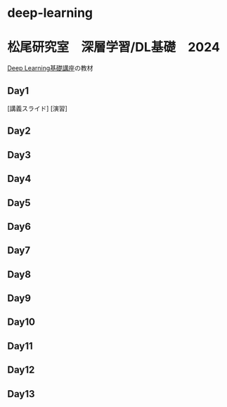 # deep-learning
# 松尾研究室　深層学習/DL基礎　2024

[Deep Learning基礎講座](https://deeplearning.jp/lectures/dlb2024/)の教材

## Day1
[講義スライド]
[演習]

## Day2

## Day3

## Day4

## Day5

## Day6

## Day7

## Day8

## Day9

## Day10

## Day11

## Day12

## Day13
